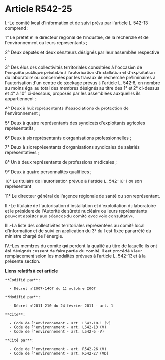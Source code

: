# Article R542-25

I.-Le comité local d'information et de suivi prévu par l'article L. 542-13 comprend : 

1° Le préfet et le directeur régional de l'industrie, de la recherche et de l'environnement ou leurs représentants ; 

2° Deux députés et deux sénateurs désignés par leur assemblée respective ; 

3° Des élus des collectivités territoriales consultées à l'occasion de l'enquête publique préalable à l'autorisation
d'installation et d'exploitation du laboratoire ou concernées par les travaux de recherche préliminaires à l'autorisation
d'un centre de stockage prévus à l'article L. 542-6, en nombre au moins égal au total des membres désignés au titre des 1° et
2° ci-dessus et 4° à 10° ci-dessous, proposés par les assemblées auxquelles ils appartiennent ; 

4° Deux à huit représentants d'associations de protection de l'environnement ; 

5° Deux à quatre représentants des syndicats d'exploitants agricoles représentatifs ; 

6° Deux à six représentants d'organisations professionnelles ; 

7° Deux à six représentants d'organisations syndicales de salariés représentatives ; 

8° Un à deux représentants de professions médicales ; 

9° Deux à quatre personnalités qualifiées ; 

10° Le titulaire de l'autorisation prévue à l'article L. 542-10-1 ou son représentant ; 

11° Le directeur général de l'agence régionale de santé ou son représentant. 

II.-Le titulaire de l'autorisation d'installation et d'exploitation du laboratoire et le président de l'Autorité de sûreté
nucléaire ou leurs représentants peuvent assister aux séances du comité avec voix consultative. 

III.-La liste des collectivités territoriales représentées au comité local d'information et de suivi en application du 3° du
I est fixée par arrêté du ministre chargé de l'énergie. 

IV.-Les membres du comité qui perdent la qualité au titre de laquelle ils ont été désignés cessent de faire partie du comité.
Il est procédé à leur remplacement selon les modalités prévues à l'article L. 542-13 et à la présente section.

**Liens relatifs à cet article**

	**Codifié par**:

	  - Décret n°2007-1467 du 12 octobre 2007

	**Modifié par**:

	  - Décret n°2011-210 du 24 février 2011 - art. 1

	**Cite**:

	  - Code de l'environnement - art. L542-10-1 (V)
	  - Code de l'environnement - art. L542-13 (V)
	  - Code de l'environnement - art. L542-6 (V)

	**Cité par**:

	  - Code de l'environnement - art. R542-26 (V)
	  - Code de l'environnement - art. R542-27 (VD)
